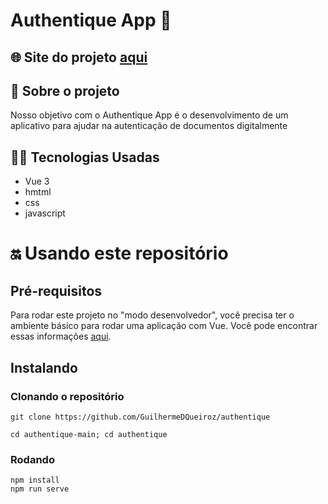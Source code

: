 # Authentique App 💪

## 🌐 Site do projeto [aqui](https://authentiquepi.netlify.app/)

## 🧐 Sobre o projeto
Nosso objetivo com o Authentique App é o desenvolvimento de um aplicativo para ajudar na autenticação de documentos digitalmente

## 👩‍💻 Tecnologias Usadas

- Vue 3
- hmtml
- css
- javascript

# 🔛 Usando este repositório
## Pré-requisitos 
Para rodar este projeto no "modo desenvolvedor", você precisa ter o ambiente básico para rodar uma aplicação com Vue. Você pode encontrar essas informações [aqui](https://vuejs.org/).

## Instalando 
### Clonando o repositório
```
git clone https://github.com/GuilhermeDQueiroz/authentique

cd authentique-main; cd authentique
```

### Rodando 
```
npm install
npm run serve
```
